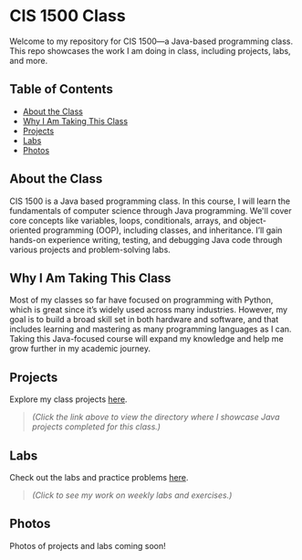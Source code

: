 # CIS 1500 Class

Welcome to my repository for CIS 1500—a Java-based programming class. This repo showcases the work I am doing in class, including projects, labs, and more.

## Table of Contents
- [About the Class](#about-the-class)
- [Why I Am Taking This Class](#why-i-am-taking-this-class)
- [Projects](#projects)
- [Labs](#labs)
- [Photos](#photos)

## About the Class

CIS 1500 is a Java based programming class. In this course, I will learn the fundamentals of computer science through Java programming. We'll cover core concepts like variables, loops, conditionals, arrays, and object-oriented programming (OOP), including classes, and inheritance. I’ll gain hands-on experience writing, testing, and debugging Java code through various projects and problem-solving labs.

## Why I Am Taking This Class

Most of my classes so far have focused on programming with Python, which is great since it’s widely used across many industries. However, my goal is to build a broad skill set in both hardware and software, and that includes learning and mastering as many programming languages as I can. Taking this Java-focused course will expand my knowledge and help me grow further in my academic journey.

## Projects

Explore my class projects [here](./projects/).  
> *(Click the link above to view the directory where I showcase Java projects completed for this class.)*

## Labs

Check out the labs and practice problems [here](./labs/).  
> *(Click to see my work on weekly labs and exercises.)*

## Photos

Photos of projects and labs coming soon!
